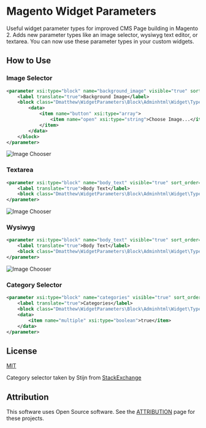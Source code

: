 # Magento Widget Parameters

Useful widget parameter types for improved CMS Page building in Magento 2. Adds new parameter types like an image selector, wysiwyg text editor, or textarea. You can now use these parameter types in your custom widgets.

## How to Use

### Image Selector

```xml
<parameter xsi:type="block" name="background_image" visible="true" sort_order="10">
    <label translate="true">Background Image</label>
    <block class="Dmatthew\WidgetParameters\Block\Adminhtml\Widget\Type\ImageChooser">
        <data>
            <item name="button" xsi:type="array">
                <item name="open" xsi:type="string">Choose Image...</item>
            </item>
        </data>
    </block>
</parameter>
```

![Image Chooser](docs/screenshots/ImageChooserWidgetParameter.png)

### Textarea

```xml
<parameter xsi:type="block" name="body_text" visible="true" sort_order="10">
    <label translate="true">Body Text</label>
    <block class="Dmatthew\WidgetParameters\Block\Adminhtml\Widget\Type\Textarea" />
</parameter>
```

![Image Chooser](docs/screenshots/TextareaWidgetParameter.png)

### Wysiwyg

```xml
<parameter xsi:type="block" name="body_text" visible="true" sort_order="10">
    <label translate="true">Body Text</label>
    <block class="Dmatthew\WidgetParameters\Block\Adminhtml\Widget\Type\Wysiwyg" />
</parameter>
```

![Image Chooser](docs/screenshots/WysiwygWidgetParameter.png)

### Category Selector

```xml
<parameter xsi:type="block" name="categories" visible="true" sort_order="10">
    <label translate="true">Categories</label>
    <block class="Dmatthew\WidgetParameters\Block\Adminhtml\Widget\Type\CategoryChooser" />
    <data>
        <item name="multiple" xsi:type="boolean">true</item>
    </data>
</parameter>
```

## License

[MIT](/LICENSE.txt)

Category selector taken by Stijn from [StackExchange](https://magento.stackexchange.com/a/267021)

## Attribution

This software uses Open Source software. See the [ATTRIBUTION](ATTRIBUTION.md) page for these projects.


